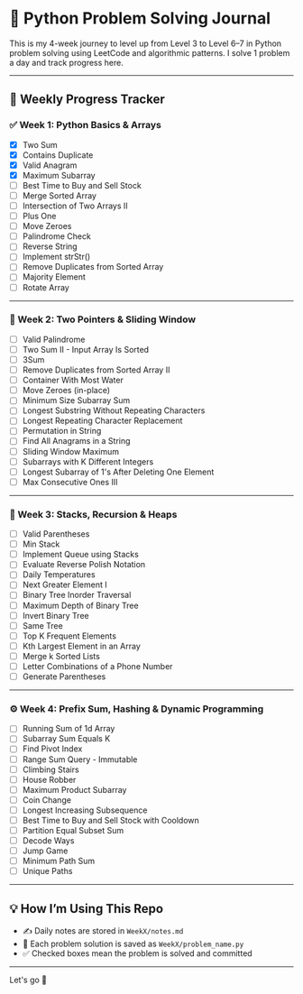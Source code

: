 # 🧠 Python Problem Solving Journal

This is my 4-week journey to level up from Level 3 to Level 6–7 in Python problem solving using LeetCode and algorithmic patterns. I solve 1 problem a day and track progress here.

---

## 📆 Weekly Progress Tracker

### ✅ Week 1: Python Basics & Arrays
- [x] Two Sum
- [x] Contains Duplicate
- [x] Valid Anagram
- [x] Maximum Subarray
- [ ] Best Time to Buy and Sell Stock
- [ ] Merge Sorted Array
- [ ] Intersection of Two Arrays II
- [ ] Plus One
- [ ] Move Zeroes
- [ ] Palindrome Check
- [ ] Reverse String
- [ ] Implement strStr()
- [ ] Remove Duplicates from Sorted Array
- [ ] Majority Element
- [ ] Rotate Array

---

### 🔁 Week 2: Two Pointers & Sliding Window
- [ ] Valid Palindrome
- [ ] Two Sum II - Input Array Is Sorted
- [ ] 3Sum
- [ ] Remove Duplicates from Sorted Array II
- [ ] Container With Most Water
- [ ] Move Zeroes (in-place)
- [ ] Minimum Size Subarray Sum
- [ ] Longest Substring Without Repeating Characters
- [ ] Longest Repeating Character Replacement
- [ ] Permutation in String
- [ ] Find All Anagrams in a String
- [ ] Sliding Window Maximum
- [ ] Subarrays with K Different Integers
- [ ] Longest Subarray of 1's After Deleting One Element
- [ ] Max Consecutive Ones III

---

### 🧱 Week 3: Stacks, Recursion & Heaps
- [ ] Valid Parentheses
- [ ] Min Stack
- [ ] Implement Queue using Stacks
- [ ] Evaluate Reverse Polish Notation
- [ ] Daily Temperatures
- [ ] Next Greater Element I
- [ ] Binary Tree Inorder Traversal
- [ ] Maximum Depth of Binary Tree
- [ ] Invert Binary Tree
- [ ] Same Tree
- [ ] Top K Frequent Elements
- [ ] Kth Largest Element in an Array
- [ ] Merge k Sorted Lists
- [ ] Letter Combinations of a Phone Number
- [ ] Generate Parentheses

---

### ⚙️ Week 4: Prefix Sum, Hashing & Dynamic Programming
- [ ] Running Sum of 1d Array
- [ ] Subarray Sum Equals K
- [ ] Find Pivot Index
- [ ] Range Sum Query - Immutable
- [ ] Climbing Stairs
- [ ] House Robber
- [ ] Maximum Product Subarray
- [ ] Coin Change
- [ ] Longest Increasing Subsequence
- [ ] Best Time to Buy and Sell Stock with Cooldown
- [ ] Partition Equal Subset Sum
- [ ] Decode Ways
- [ ] Jump Game
- [ ] Minimum Path Sum
- [ ] Unique Paths

---

## 💡 How I’m Using This Repo
- ✍️ Daily notes are stored in `WeekX/notes.md`
- 🧩 Each problem solution is saved as `WeekX/problem_name.py`
- ✅ Checked boxes mean the problem is solved and committed

---

Let's go 🚀
